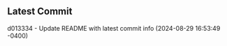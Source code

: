 
## Latest Commit
d013334 - Update README with latest commit info (2024-08-29 16:53:49 -0400) <Yunxi-Zhou>
